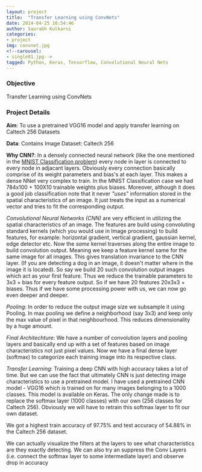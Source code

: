```yaml
---
layout: project
title:  "Transfer Learning using ConvNets"
date: 2014-04-25 16:54:46
author: Saurabh Kulkarni
categories:
- project
img: convnet.jpg
<!--carousel:
- single01.jpg-->
tagged: Python, Keras, Tensorflow, Convolutional Neural Nets
---
```

### Objective
Transfer Learning using ConvNets

### Project Details
**Aim**: To use a pretrained VGG16 model and apply transfer learning on Caltech 256 Datasets

**Data**: Contains Image Dataset: Caltech 256

**Why CNN?**: In a densely connected neural network (like the one mentioned in the [MNIST Classification problem](https://saurabhkulkarni2312.github.io/project/Handwritten-Digit-Classification)) 
every node in layer is connected to every node in adjacant layers. Obviously every connection basically comprise of its weight parameters and bias's at each layer. 
This makes a dense NNet very complex to train. In the MNIST Classification case we had 784x100 + 100X10 trainable weights plus biases. Moreover, although it does a good job classification note that it never _"uses"_ information stored in the spatial characteristics of an image.
It just treats the input as a numerical vector and tries to fit the corresponding output. 

_Convolutional Neural Networks (CNN)_ are very efficient in utilizing the spatial characteristics of an image. The features are build using convoluting standard kernels (which you would use in Image processing)
to build features, for example: horizontal gradient, vertical gradient, gaussian kernel, edge detector etc. Now the _same_ kernel traverses along the entire image to build convolution output.
Meaning we keep a feature kernel same for the same image for all images. This gives translation invariance to the CNN layer. (If you are detecting a dog in an image, it doesn't matter where in the image it is located).
So say we build 20 such convolution output images which act as your first feature. Thus we reduce the trainable parameters to 3x3 + bias for every feature output. So if we have 20 features 20x3x3 + biases. 
Thus if we have some processing power with us, we can now go even deeper and deeper.

_Pooling_: In order to reduce the output image size we subsample it using Pooling. In max pooling we define a neighborhood (say 3x3) and keep only the max value of pixel in that neighbourhood.
This reduces dimensionality by a huge amount.

_Final Architechture_: We have a number of convolution layers and pooling layers and basically end up with a set of features based on image characteristics not just pixel values.  Now we have a final dense layer (softmax) to categorize each training image into its respective class.

_Transfer Learning_: Training a deep CNN with high accuracy takes a lot of time. But we can use the fact that ultimately CNN is just detecting image characteristics to use a pretrained model. 
I have used a pretrained CNN model - VGG16 which is trained on for many images belonging to a 1000 classes. This model is available on Keras. The only change made is to replace the softmax layer (1000 classes) 
with our own (256 classes for Caltech 256). Obviously we will have to retrain this softmax layer to fit our own dataset.

We got a highest train accuracy of 97.75% and test accuracy of 54.88% in the Caltech 256 dataset.

We can actually visualize the filters at the layers to see what characteristics are they exactly detecting. We can also try an suppress the Conv Layers (i.e. connect the softmax layer to some intermediate layer) and observe drop in accuracy
